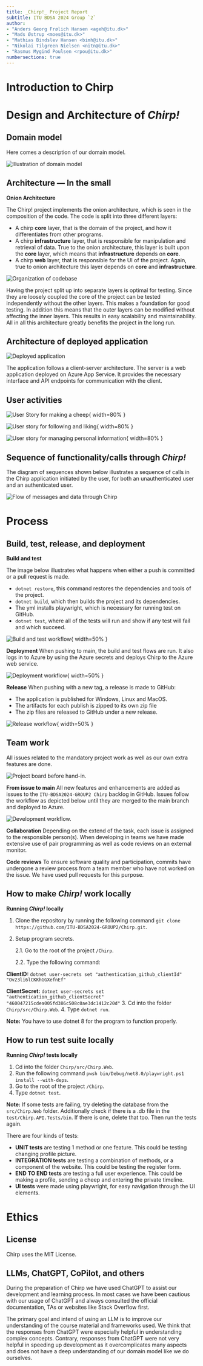 ```yaml
---
title: _Chirp!_ Project Report
subtitle: ITU BDSA 2024 Group `2`
author:
- "Anders Georg Frølich Hansen <ageh@itu.dk>"
- "Mads Østrup <moes@itu.dk>"
- "Mathias Bindslev Hansen <bimh@itu.dk>"
- "Nikolai Tilgreen Nielsen <nitn@itu.dk>"
- "Rasmus Mygind Poulsen <rpou@itu.dk>"
numbersections: true
---
```


# Introduction to Chirp

# Design and Architecture of _Chirp!_

## Domain model
<!---
Provide an illustration of your domain model. Make sure that it is correct and complete. In case you are using ASP.NET Identity, make sure to illustrate that accordingly.
-->
Here comes a description of our domain model.

![Illustration of domain model](images/DomainModel.png)


## Architecture — In the small
<!---
Illustrate the organization of your code base. That is, illustrate which layers exist in your (onion) architecture. Make sure to illustrate which part of your code is residing in which layer.
-->

**Onion Architecture**

The Chirp! project implements the onion architecture, which is seen in the composition of the code. The code is split into three different layers:
* A chirp **core** layer, that is the domain of the project, and how it differentiates from other programs.
* A chirp **infrastructure** layer, that is responsible for manipulation and retrieval of data. True to the onion architecture, this layer is built upon the **core** layer, which means that **infrastructure** depends on **core**. 
* A chirp **web** layer, that is responsible for the UI of the project. Again, true to onion architecture this layer depends on **core** and **infrastructure**.

![Organization of codebase](images/Onion.png)

Having the project split up into separate layers is optimal for testing. Since they are loosely coupled the core of the project can be tested independently without the other layers. This makes a foundation for good testing. In addition this means that the outer layers can be modified without affecting the inner layers. This results in easy scalability and maintainability. All in all this architecture greatly benefits the project in the long run.

## Architecture of deployed application
<!---
Illustrate the architecture of your deployed application. Remember, you developed a client-server application. Illustrate the server component and to where it is deployed, illustrate a client component, and show how these communicate with each other.
-->
![Deployed application](images/DeployedApp.png)

The application follows a client-server architecture. The server is a web application deployed on Azure App Service. It provides the necessary interface and API endpoints for communication with the client.

<!--
Evt. tilføj web, infrastructure, core til billede
Evt. tilføj at brugeren ikke interegere direkte med databasen, men gennem et interface.
-->

## User activities
<!---
Illustrate typical scenarios of a user journey through your Chirp! application. That is, start illustrating the first page that is presented to a non-authorized user, illustrate what a non-authorized user can do with your Chirp! application, and finally illustrate what a user can do after authentication.

Make sure that the illustrations are in line with the actual behavior of your application.
-->

![User Story for making a cheep](images/UserStoryForShareCheep.png){ width=80% }


![User story for following and liking](images/UserStoryFollowAndLike.png){ width=80% }


![User story for managing personal information](images/UserStoryChangeInfoDeleteAccount.png){ width=80% }

## Sequence of functionality/calls through _Chirp!_
<!---
With a UML sequence diagram, illustrate the flow of messages and data through your Chirp! application. Start with an HTTP request that is send by an unauthorized user to the root endpoint of your application and end with the completely rendered web-page that is returned to the user.

Make sure that your illustration is complete. That is, likely for many of you there will be different kinds of "calls" and responses. Some HTTP calls and responses, some calls and responses in C# and likely some more. (Note the previous sentence is vague on purpose. I want that you create a complete illustration.)
-->

The diagram of sequences shown below illustrates a sequence of calls in the Chirp application initiated by the user, for both an unauthenticated user and an authenticated user.

![Flow of messages and data through Chirp](images/SequenceOfFunctionality.png)


# Process

## Build, test, release, and deployment
<!---
Illustrate with a UML activity diagram how your Chirp! applications are build, tested, released, and deployed. That is, illustrate the flow of activities in your respective GitHub Actions workflows.

Describe the illustration briefly, i.e., how your application is built, tested, released, and deployed.
-->

**Build and test**

The image below illustrates what happens when either a push is committed or a pull request is made.
  * `dotnet restore`, this command restores the dependencies and tools of the project.
  * `dotnet build`, which then builds the project and its dependencies. 
  * The yml installs playwright, which is necessary for running test on GitHub.
  * `dotnet test`, where all of the tests will run and show if any test will fail and which succeed.

![Build and test workflow](images/OnPushPullRequestYML.png){ width=50% }


**Deployment**
When pushing to main, the build and test flows are run. It also logs in to Azure by using the Azure secrets and deploys Chirp to the Azure web service.

![Deployment workflow](images/OnPushToMainYML.png){ width=50% }

**Release**
When pushing with a new tag, a release is made to GitHub:
* The application is published for Windows, Linux and MacOS.
* The artifacts for each publish is zipped to its own zip file
* The zip files are released to GitHub under a new release.

![Release workflow](images/OnReleaseYML.png){ width=50% }


## Team work
<!---
Show a screenshot of your project board right before hand-in. Briefly describe which tasks are still unresolved, i.e., which features are missing from your applications or which functionality is incomplete.

Briefly describe and illustrate the flow of activities that happen from the new creation of an issue (task description), over development, etc. until a feature is finally merged into the main branch of your repository.
-->
All issues related to the mandatory project work as well as our own extra features are done.

![Project board before hand-in.](images/Projectboard_16-12-2024.png)

**From issue to main**
All new features and enhancements are added as issues to the `ITU-BDSA2024-GROUP2 Chirp` backlog in GitHub. Issues follow the workflow as depicted below until they are merged to the main branch and deployed to Azure.

![Development workflow.](images/ProjectBoard.png)

**Collaboration**
Depending on the extend of the task, each issue is assigned to the responsible person(s). When developing in teams we have made extensive use of pair programming as well as code reviews on an external monitor.

**Code reviews**
To ensure software quality and participation, commits have undergone a review process from a team member who have not worked on the issue. We have used pull requests for this purpose.


## How to make _Chirp!_ work locally
<!---
There has to be some documentation on how to come from cloning your project to a running system. That is, Adrian or Helge have to know precisely what to do in which order. Likely, it is best to describe how we clone your project, which commands we have to execute, and what we are supposed to see then.
-->
**Running _Chirp!_ locally**

1. Clone the repository by running the following command `git clone https://github.com/ITU-BDSA2024-GROUP2/Chirp.git`.

2. Setup program secrets.

    2.1. Go to the root of the project `/Chirp`.

    2.2. Type the following command:

**ClientID:** `dotnet user-secrets set "authentication_github_clientId" "Ov23li6lCKKhGGXefnEf"`

**ClientSecret:** `dotnet user-secrets set "authentication_github_clientSecret" "460047215cdea005fd386c508c0ae3dc1412c20d"`
3. Cd into the folder `Chirp/src/Chirp.Web`.
4. Type `dotnet run`. 

**Note:** You have to use dotnet 8 for the program to function properly.

## How to run test suite locally
<!---
List all necessary steps that Adrian or Helge have to perform to execute your test suites. Here, you can assume that we already cloned your repository in the step above.

Briefly describe what kinds of tests you have in your test suites and what they are testing.
-->
**Running _Chirp!_ tests locally**

1. Cd into the folder `Chirp/src/Chirp.Web`.
2. Run the following command `pwsh bin/Debug/net8.0/playwright.ps1 install --with-deps`.
3. Go to the root of the project `/Chirp`.
2. Type `dotnet test`. 

**Note:** If some tests are failing, try deleting the database from the `src/Chirp.Web` folder. Additionally check if there is a .db file in the `test/Chirp.API.Tests/bin`. If there is one, delete that too. Then run the tests again.

There are four kinds of tests:
* **UNIT tests** are testing 1 method or one feature. This could be testing changing profile picture.
* **INTEGRATION tests** are testing a combination of methods, or a component of the website. This could be testing the register form.
* **END TO END tests** are testing a full user experience. This could be making a profile, sending a cheep and entering the private timeline.
* **UI tests** were made using playwright, for easy navigation through the UI elements.




# Ethics
## License
<!---
State which software license you chose for your application.
-->
Chirp uses the MIT License. 

## LLMs, ChatGPT, CoPilot, and others
<!---
State which LLM(s) were used during development of your project. In case you were not using any, just state so. In case you were using an LLM to support your development, briefly describe when and how it was applied. Reflect in writing to which degree the responses of the LLM were helpful. Discuss briefly if application of LLMs sped up your development or if the contrary was the case. 
-->
During the preparation of Chirp we have used ChatGPT to assist our development and learning process. In most cases we have been cautious with our usage of ChatGPT and always consulted the official documentation, TAs or websites like Stack Overflow first. 

The primary goal and intend of using an LLM is to improve our understanding of the course material and frameworks used. We think that the responses from ChatGPT were especially helpful in understanding complex concepts. Contrary, responses from ChatGPT were not very helpful in speeding up development as it overcomplicates many aspects and does not have a deep understanding of our domain model like we do ourselves.

